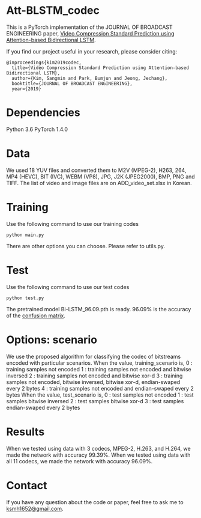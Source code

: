# Att-BLSTM_codec
This is a PyTorch implementation of the JOURNAL OF BROADCAST ENGINEERING paper, 
[Video Compression Standard Prediction using Attention-based Bidirectional LSTM](http://www.kibme.org/resources/journal/20191015155044174.pdf).

If you find our project useful in your research, please consider citing:
~~~
@inproceedings{kim2019codec,
  title={Video Compression Standard Prediction using Attention-based Bidirectional LSTM},
  author={Kim, Sangmin and Park, Bumjun and Jeong, Jechang},
  booktitle={JOURNAL OF BROADCAST ENGINEERING},
  year={2019}
~~~

# Dependencies
Python 3.6
PyTorch 1.4.0

# Data
We used 18 YUV files and converted them to 
M2V (MPEG-2), H263, 264, MP4 (HEVC), BIT (IVC), WEBM (VP8), JPG, J2K (JPEG2000), BMP, PNG and TIFF.
The list of video and image files are on ADD_video_set.xlsx in Korean.

# Training
Use the following command to use our training codes
~~~
python main.py
~~~
There are other options you can choose.
Please refer to utils.py.

# Test
Use the following command to use our test codes
~~~
python test.py
~~~
The pretrained model Bi-LSTM_96.09.pth is ready.
96.09% is the accuracy of the [confusion matrix](https://en.wikipedia.org/wiki/Confusion_matrix).


# Options: scenario
We use the proposed algorithm for classifying the codec of bitstreams encoded with particular scenarios.
When the value, training_scenario is,
0 : training samples not encoded
1 : training samples not encoded and bitwise inversed
2 : training samples not encoded and bitwise xor-d
3 : training samples not encoded, bitwise inversed, bitwise xor-d, endian-swaped every 2 bytes
4 : training samples not encoded and endian-swaped every 2 bytes
When the value, test_scenario is,
0 : test samples not encoded
1 : test samples bitwise inversed
2 : test samples bitwise xor-d
3 : test samples endian-swaped every 2 bytes

# Results
When we tested using data with 3 codecs, MPEG-2, H.263, and H.264, we made the network with accuracy 99.39%.
When we tested using data with all 11 codecs, we made the network with accuracy 96.09%.

# Contact
If you have any question about the code or paper, feel free to ask me to <ksmh1652@gmail.com>.
